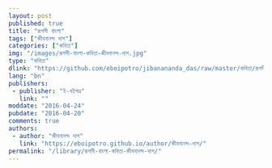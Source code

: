 ```yaml
---
layout: post
published: true
title: "রূপসী বাংলা"
tags: ["জীবনানন্দ দাশ"]
categories: ["কবিতা"]
img: "/images/রূপসী-বাংলা-কবিতা-জীবনানন্দ-দাশ.jpg"
type: "কবিতা"
dlink: "https://github.com/eboipotro/jibanananda_das/raw/master/কবিতা/রূপসী_বাংলা.epub"
lang: "bn"
publishers: 
 - publisher: "ই-বইপত্র"
   link: ""
moddate: "2016-04-24"
pubdate: "2016-04-20"
comments: true
authors: 
 - author: "জীবনানন্দ দাশ"
   link: "https://eboipotro.github.io/author/জীবনানন্দ-দাশ/"
permalink: "/library/রূপসী-বাংলা-কবিতা-জীবনানন্দ-দাশ/"
---
```

